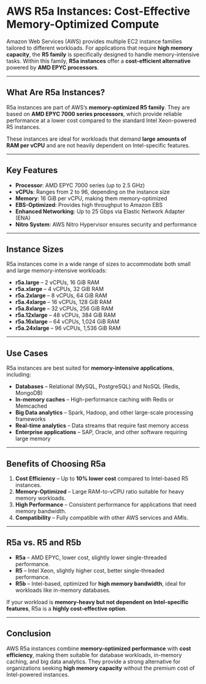 # AWS R5a Instances: Cost-Effective Memory-Optimized Compute

Amazon Web Services (AWS) provides multiple EC2 instance families tailored to different workloads. For applications that require **high memory capacity**, the **R5 family** is specifically designed to handle memory-intensive tasks. Within this family, **R5a instances** offer a **cost-efficient alternative** powered by **AMD EPYC processors**.

---

## What Are R5a Instances?

R5a instances are part of AWS’s **memory-optimized R5 family**. They are based on **AMD EPYC 7000 series processors**, which provide reliable performance at a lower cost compared to the standard Intel Xeon-powered R5 instances.

These instances are ideal for workloads that demand **large amounts of RAM per vCPU** and are not heavily dependent on Intel-specific features.

---

## Key Features

* **Processor**: AMD EPYC 7000 series (up to 2.5 GHz)
* **vCPUs**: Ranges from 2 to 96, depending on the instance size
* **Memory**: 16 GiB per vCPU, making them memory-optimized
* **EBS-Optimized**: Provides high throughput to Amazon EBS
* **Enhanced Networking**: Up to 25 Gbps via Elastic Network Adapter (ENA)
* **Nitro System**: AWS Nitro Hypervisor ensures security and performance

---

## Instance Sizes

R5a instances come in a wide range of sizes to accommodate both small and large memory-intensive workloads:

* **r5a.large** – 2 vCPUs, 16 GiB RAM
* **r5a.xlarge** – 4 vCPUs, 32 GiB RAM
* **r5a.2xlarge** – 8 vCPUs, 64 GiB RAM
* **r5a.4xlarge** – 16 vCPUs, 128 GiB RAM
* **r5a.8xlarge** – 32 vCPUs, 256 GiB RAM
* **r5a.12xlarge** – 48 vCPUs, 384 GiB RAM
* **r5a.16xlarge** – 64 vCPUs, 1,024 GiB RAM
* **r5a.24xlarge** – 96 vCPUs, 1,536 GiB RAM

---

## Use Cases

R5a instances are best suited for **memory-intensive applications**, including:

* **Databases** – Relational (MySQL, PostgreSQL) and NoSQL (Redis, MongoDB)
* **In-memory caches** – High-performance caching with Redis or Memcached
* **Big Data analytics** – Spark, Hadoop, and other large-scale processing frameworks
* **Real-time analytics** – Data streams that require fast memory access
* **Enterprise applications** – SAP, Oracle, and other software requiring large memory

---

## Benefits of Choosing R5a

1. **Cost Efficiency** – Up to **10% lower cost** compared to Intel-based R5 instances.
2. **Memory-Optimized** – Large RAM-to-vCPU ratio suitable for heavy memory workloads.
3. **High Performance** – Consistent performance for applications that need memory bandwidth.
4. **Compatibility** – Fully compatible with other AWS services and AMIs.

---

## R5a vs. R5 and R5b

* **R5a** – AMD EPYC, lower cost, slightly lower single-threaded performance.
* **R5** – Intel Xeon, slightly higher cost, better single-threaded performance.
* **R5b** – Intel-based, optimized for **high memory bandwidth**, ideal for workloads like in-memory databases.

If your workload is **memory-heavy but not dependent on Intel-specific features**, R5a is a **highly cost-effective option**.

---

## Conclusion

AWS R5a instances combine **memory-optimized performance** with **cost efficiency**, making them suitable for database workloads, in-memory caching, and big data analytics. They provide a strong alternative for organizations seeking **high memory capacity** without the premium cost of Intel-powered instances.
